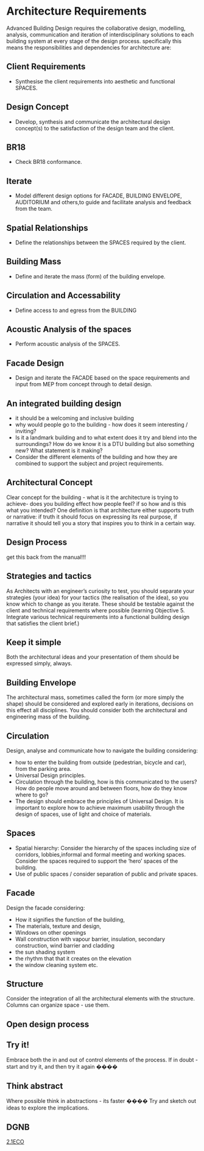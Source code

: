 # Architecture Requirements

Advanced Building Design requires the collaborative design, modelling, analysis, communication and iteration of interdisciplinary solutions to each building system at every stage of the design process. specifically this means the responsibilities and dependencies for architecture are:

## Client Requirements
* Synthesise the client requirements into aesthetic and functional SPACES.

## Design Concept
* Develop, synthesis and communicate the architectural design concept(s) to the satisfaction of the design team and the client.

## BR18
* Check BR18 conformance.

## Iterate
* Model different design options for FACADE, BUILDING ENVELOPE, AUDITORIUM and others,to guide and facilitate analysis and feedback from the team.

## Spatial Relationships
* Define the relationships between the SPACES required by the client.

## Building Mass
* Define and iterate the mass (form) of the building envelope.

## Circulation and Accessability
* Define access to and egress from the BUILDING

## Acoustic Analysis of the spaces
* Perform acoustic analysis of the SPACES.

## Facade Design
* Design and iterate the FACADE based on the space requirements and input from MEP from concept through to detail design.

## An integrated building design
* it should be a welcoming and inclusive building
* why would people go to the building - how does it seem interesting / inviting?
* Is it a landmark building and to what extent does it try and blend into the
surroundings? How do we know it is a DTU building but also something new? What
statement is it making?
* Consider the different elements of the building and how they are combined to
support the subject and project requirements.

## Architectural Concept
Clear concept for the building - what is it the architecture is trying to
achieve- does you building effect how people feel? if so how and is this what
you intended? One definition is that architecture either supports truth or
narrative: if truth it should focus on expressing its real purpose, if
narrative it should tell you a story that inspires you to think in a certain
way.

## Design Process
get this back from the manual!!!

## Strategies and tactics
As Architects with an engineer’s curiosity to test, you should separate your
strategies (your idea) for your tactics (the realisation of the idea), so you
know which to change as you iterate. These should be testable against the
client and technical requirements where possible (learning Objective 5.
Integrate various technical requirements into a functional building design
that satisfies the client brief.)

## Keep it simple
Both the architectural ideas and your presentation of them should be expressed
simply, always.

## Building Envelope
The architectural mass, sometimes called the form (or more simply the shape) should be considered and explored early in iterations, decisions on this effect all disciplines. You should consider both the architectural and engineering mass of the building.

## Circulation
Design, analyse and communicate how to navigate the building considering:
* how to enter the building from outside (pedestrian, bicycle and car),
from the parking area.
* Universal Design principles.
* Circulation through the building, how is this communicated to the users?
How do people move around and between floors, how do they know where to
go?
* The design should embrace the principles of Universal Design. It is
important to explore how to achieve maximum usability through the design
of spaces, use of light and choice of materials.

## Spaces
* Spatial hierarchy: Consider the hierarchy of the spaces including size of corridors, lobbies,informal and formal meeting and working spaces. Consider the spaces required
to support the ‘hero’ spaces of the building.
* Use of public spaces / consider separation of public and private spaces.

## Facade
Design the facade considering:
- How it signifies the function of the building,
- The materials, texture and design,
- Windows on other openings
- Wall construction with vapour barrier, insulation, secondary
construction, wind barrier and cladding
- the sun shading system
- the rhythm that that it creates on the elevation
- the window cleaning system etc.

## Structure
Consider the integration of all the architectural elements with the structure.
Columns can organize space - use them.

## Open design process


## Try it!
Embrace both the in and out of control elements of the process. If in doubt -
start and try it, and then try it again ����

## Think abstract
Where possible think in abstractions - its faster ���� Try and sketch out ideas
to explore the implications.

## DGNB

[2.1ECO](/41936/Tools/DGNBLite#eco21--flexibility-and-adaptability-c--------------points-total-150pts)
